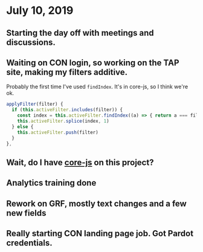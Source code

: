 # July 10, 2019

## Starting the day off with meetings and discussions.

## Waiting on CON login, so working on the TAP site, making my filters additive.

Probably the first time I've used `findIndex`. It's in core-js, so I think we're ok.

```js
applyFilter(filter) {
  if (this.activeFilter.includes(filter)) {
    const index = this.activeFilter.findIndex((a) => { return a === filter })
    this.activeFilter.splice(index, 1)
  } else {
    this.activeFilter.push(filter)
  }
},
```

## Wait, do I have [core-js](https://github.com/zloirock/core-js) on this project?

## Analytics training done

## Rework on GRF, mostly text changes and a few new fields

## Really starting CON landing page job. Got Pardot credentials.
